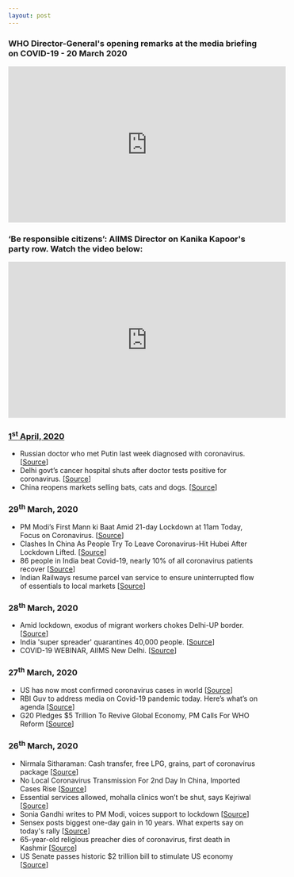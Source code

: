 ```yaml
---
layout: post
---
```

### WHO Director-General's opening remarks at the media briefing on COVID-19 - 20 March 2020
<div class="embed-responsive embed-responsive-16by9">
<iframe class="embed-responsive-item" width="560" height="315" src="https://www.youtube.com/embed/6BOKgSCPD4E" frameborder="0" allow="accelerometer; autoplay; encrypted-media; gyroscope; picture-in-picture" allowfullscreen></iframe>
</div>

### ‘Be responsible citizens’: AIIMS Director on Kanika Kapoor's party row. Watch the video below:
<div class="embed-responsive embed-responsive-16by9">
<iframe class="embed-responsive-item" width="560" height="315" src="https://www.youtube.com/embed/zZ-pqoRREI8" frameborder="0" allow="accelerometer; autoplay; encrypted-media; gyroscope; picture-in-picture" allowfullscreen></iframe>
</div>

### [1<sup>st</sup> April, 2020](#updates)
- Russian doctor who met Putin last week diagnosed with coronavirus. [[Source](https://www.hindustantimes.com/world-news/russian-doctor-who-met-putin-last-week-diagnosed-with-coronavirus/story-5jmIkv6aATtEzLX0csTFgK.html)]
- Delhi govt’s cancer hospital shuts after doctor tests positive for coronavirus. [[Source](https://www.hindustantimes.com/india-news/delhi-govt-hospital-doctor-contacts-covid-19-building-shut/story-C5QEegTV4ObcCNFFan3LFL.html)]
- China reopens markets selling bats, cats and dogs. [[Source](https://economictimes.indiatimes.com/news/international/world-news/covid-19-effect-dips-china-reopens-markets-selling-bats-cats-and-dogs/chinas-deadly-wet-markets-are-back/slideshow/74925019.cms)]

### 29<sup>th</sup> March, 2020
- PM Modi’s First Mann ki Baat Amid 21-day Lockdown at 11am Today, Focus on Coronavirus. [[Source](https://www.news18.com/news/india/pm-modis-first-mann-ki-baat-amid-21-day-lockdown-at-11am-today-focus-on-coronavirus-2555455.html)]
- Clashes In China As People Try To Leave Coronavirus-Hit Hubei After Lockdown Lifted. [[Source](https://www.ndtv.com/world-news/coronavirus-epidemic-clashes-erupt-in-china-as-people-try-to-leave-virus-hit-hubei-after-lockdown-li-2202379)]
- 86 people in India beat Covid-19, nearly 10% of all coronavirus patients recover [[Source](https://www.hindustantimes.com/india-news/86-people-in-india-beat-covid-19-nearly-10-of-all-coronavirus-patients/story-WE6AnTtclfw1EEc4AQoxKL.html)]
- Indian Railways resume parcel van service to ensure uninterrupted flow of essentials to local markets [[Source](https://www.moneycontrol.com/news/india/indian-railways-resume-parcel-van-service-to-ensure-uninterrupted-flow-of-essentials-to-local-markets-5084951.html)]

### 28<sup>th</sup> March, 2020
- Amid lockdown, exodus of migrant workers chokes Delhi-UP border. [[Source](https://www.livemint.com/news/india/covid-19-exodus-of-migrant-workers-chokes-delhi-up-border-11585323563278.html)]
- India 'super spreader' quarantines 40,000 people. [[Source](https://www.bbc.com/news/world-asia-india-52061915)]
- COVID-19 WEBINAR, AIIMS New Delhi. [[Source](https://www.youtube.com/watch?v=BTLGGV3_XnI)]

### 27<sup>th</sup> March, 2020
- US has now most confirmed coronavirus cases in world [[Source](https://www.moneycontrol.com/news/world/us-has-now-most-confirmed-coronavirus-cases-in-world-5078261.html)]
- RBI Guv to address media on Covid-19 pandemic today. Here’s what’s on agenda [[Source](https://www.hindustantimes.com/business-news/rbi-governor-to-hold-briefing-on-covid-19-pandemic-today-here-s-what-s-on-agenda/story-ygC7LT7s7fGtfvcXFFkl9L.html)]
- G20 Pledges $5 Trillion To Revive Global Economy, PM Calls For WHO Reform [[Source](https://www.hindustantimes.com/business-news/rbi-governor-to-hold-briefing-on-covid-19-pandemic-today-here-s-what-s-on-agenda/story-ygC7LT7s7fGtfvcXFFkl9L.html)]

### 26<sup>th</sup> March, 2020
- Nirmala Sitharaman: Cash transfer, free LPG, grains, part of coronavirus package [[Source](https://www.livemint.com/news/india/nirmala-sitharaman-live-economic-package-announcement-likely-11585207106896.html)]
- No Local Coronavirus Transmission For 2nd Day In China, Imported Cases Rise [[Source](https://www.ndtv.com/world-news/coronavirus-outbreak-no-local-coronavirus-transmission-for-2nd-day-in-china-imported-cases-rise-2200810)]
- Essential services allowed, mohalla clinics won’t be shut, says Kejriwal [[Source](https://www.hindustantimes.com/delhi-news/covid-19-lockdown-essential-services-allowed-mohalla-clinics-won-t-be-shut-says-kejriwal/story-mh6781SxWlBjo9nuIwJKVL.html)]
- Sonia Gandhi writes to PM Modi, voices support to lockdown [[Source](https://timesofindia.indiatimes.com/india/coronavirus-sonia-gandhi-writes-to-pm-modi-voices-support-to-lockdown/articleshow/74824310.cms)]
- Sensex posts biggest one-day gain in 10 years. What experts say on today's rally [[Source](https://www.livemint.com/news/india/sensex-sees-biggest-one-day-gain-in-over-10-years-ril-leads-recovery-11585130333075.html)]
- 65-year-old religious preacher dies of coronavirus, first death in Kashmir [[Source](https://www.hindustantimes.com/india-news/65-year-old-religious-preacher-dies-of-coronavirus-first-death-in-kashmir/story-cC1FvbQVLuhTobUoVxmGjK.html)]
- US Senate passes historic $2 trillion bill to stimulate US economy [[Source](https://www.moneycontrol.com/news/world/us-senate-historic-2-trillion-bill-to-stimulate-us-economy-5074271.html)]
